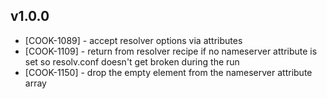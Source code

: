 ## v1.0.0

* [COOK-1089] - accept resolver options via attributes
* [COOK-1109] - return from resolver recipe if no nameserver attribute
  is set so resolv.conf doesn't get broken during the run
* [COOK-1150] - drop the empty element from the nameserver attribute array
